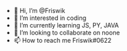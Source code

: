 - 👋 Hi, I’m @Friswik
- 👀 I’m interested in coding
- 🌱 I’m currently learning JS, PY, JAVA 
- 💞️ I’m looking to collaborate on noone
- 📫 How to reach me Friswik#0622

<!---
Friswik/Friswik is a ✨ special ✨ repository because its `README.md` (this file) appears on your GitHub profile.
You can click the Preview link to take a look at your changes.
--->
